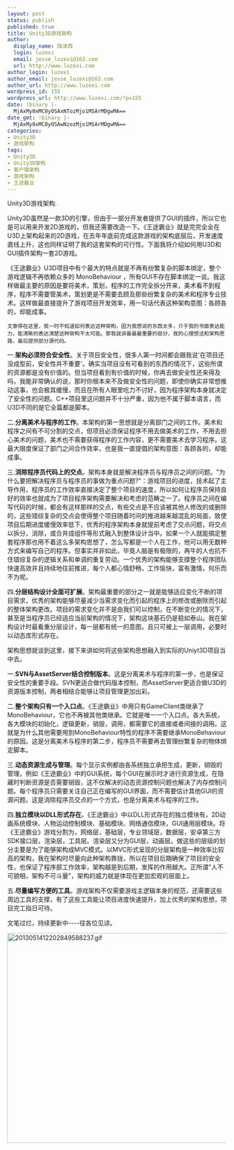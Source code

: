 ```yaml
---
layout: post
status: publish
published: true
title: Unity3D游戏架构
author:
  display_name: 陆泽西
  login: luzexi
  email: jesse_luzexi@163.com
  url: http://www.luzexi.com
author_login: luzexi
author_email: jesse_luzexi@163.com
author_url: http://www.luzexi.com
wordpress_id: 155
wordpress_url: http://www.luzexi.com/?p=155
date: !binary |-
  MjAxMy0xMC0yOSAxNTozMjo1MSArMDgwMA==
date_gmt: !binary |-
  MjAxMy0xMC0yOSAwNzozMjo1MSArMDgwMA==
categories:
- Unity3D
- 游戏架构
tags:
- Unity3D
- Unity3D架构
- 客户端架构
- 游戏架构
- 王途霸业
---
```


Unity3D游戏架构.

Unity3D虽然是一款3D的引擎，但由于一部分开发者提供了GUI的插件，所以它也是可以用来开发2D游戏的，但我还需要改造一下。《王途霸业》就是完完全全在U3D上架构起来的2D游戏，在去年年底前完成这款游戏的架构底层后，开发速度直线上升，这也同样证明了我的这套架构的可行性。下面我将介绍如何用U3D和GUI插件架构一套2D游戏。

《王途霸业》U3D项目中有个最大的特点就是不再有纷繁复杂的脚本绑定，整个游戏逻辑不再依赖众多的 MonoBehaviour ，所有GUI不存在脚本绑定一说。我这样做最主要的原因是要将美术，策划，程序的工作完全拆分开来，美术看不到程序，程序不需要管美术，策划更是不需要去顾及那些纷繁复杂的美术和程序专业技术。这样做最直接提升了游戏项目开发效率，用一句话代表这种架构意图：各顾各的，却能成事。

    文章停在这里，我一时不知道如何表达这种架构，因为我想说的东西太多，介于我的书面表达能力，能清晰的表达清楚这种架构不太可能。那我就讲最最最重要的部分，我的心理想法和架构思路，最后提供部分源代码。

一.<strong>架构必须符合安全性</strong>。关于项目安全性，很多人第一时间都会跟我说'在项目还没成型前，安全性并不重要'。确实当项目没有可看到的东西的情况下，这些所谓的资源都是没有价值的。但当项目看到有价值的时候，你再去做安全性还来得及吗，我能非常确认的说，那时你根本来不及做安全性的问题，即使你确实非常想推动这事，也会极其缓慢，而且在所有人眼里吃力不讨好，因为程序架构本身就决定了安全性的问题。C++项目里这问题并不十分严重，因为他不属于脚本语言，而U3D不同的是它全篇都是脚本。

二.<strong>分离美术与程序的工作</strong>。本架构的第一思想就是分离部门之间的工作。美术和程序之间有不可分割的交点，但项目必须保证程序不用去做美术的工作，不用去担心美术的问题，美术也不需要获得程序的工作内容，更不需要美术去学习程序。这最大限度保证了部门之间合作效率，也是我一直提倡的架构意图：各顾各的，却能成事。

三.<strong>消除程序员代码上的交点</strong>。架构本身就是解决程序员与程序员之间的问题。"为什么要把解决程序员与程序员的事做为重点问题?"：游戏项目的进度，技术起了主导作用，程序员的工作效率直接决定了整个项目的速度，所以如何让程序员保持良好的效率也就成为了项目程序架构需要解决和考虑的范畴之一了。程序员之间在编写代码的时候，都会有这样那样的交点，有些交点是不应该被其他人修改的或删除的，这些错综复杂的交点会使得整个项目随着时间的推进越来越混乱的局面，致使项目后期进度缓慢效率低下，优秀的程序架构本身就提前考虑了交点问题，将交点以拆分，消除，或合并成组件等形式融入到整体设计当中。如果一个人就能搞定整套程序那也用不着这么多架构思想了，怎么写都是一个人在工作，他可以用无数种方式来编写自己的程序。但事实并非如此，毕竟人脑是有极限的，再牛的人也抗不住错综复杂的逻辑关系和单调的重复劳动。一个优秀的架构能够支撑整个程序团队快速高效并且持续地往前推进，每个人都心情舒畅，工作愉快，富有激情，何乐而不为呢。

四.<strong>分层结构设计全面可扩展</strong>。架构最重要的部分之一就是能够适应变化不断的项目需求，优秀的架构能够尽量减少当需求变化而引起的程序上的修改或删除而引起的整体架构更改。项目的需求变化并不是由我们可以控制，在不断变化的情况下，甚至是当程序员已经适应当前架构的情况下，架构这块基石仍是稳如泰山。我在架构设计时最看重分层设计，每一层都有统一的意图，且只可被上一层调用，必要时以动态库形式存在。

架构思想就谈到这里，接下来讲如何将这些架构思想融入到实际的Uniyt3D项目当中去。

一.<strong>SVN与AssetServer结合控制版本</strong>。这是分离美术与程序的第一步，也是保证安全性的重要手段。SVN更适合做代码版本控制，而AssetServer更适合做U3D的资源版本控制，两者相结合能够让项目管理更加出彩。

二.<strong>整个架构只有一个入口点</strong>。《王途霸业》中用只有GameClient类继承了MonoBehaviour，它也不再被其他类继承。它就是唯一一个入口点。各大系统，各大模块的初始化，逻辑更新，销毁，调用，都需要它的直接或者间接的调用。这就是为什么其他需要用到MonoBehaviour特性的程序不需要继承MonoBehaviour的原因。这是分离美术与程序的第二步，程序员不需要再去管理纷繁复杂的物体绑定脚本。

三.<strong>动态资源生成与管理</strong>。每个显示实例都由各系统独立承担生成，更新，销毁的管理，例如《王途霸业》中的GUI系统，每个GUI在展示时才进行资源生成，在隐藏时判断资源是否需要销毁，这不仅解决的动态资源控制问题也解决了内存控制问题。每个程序员只需要关注自己正在编写的GUI界面，而不需要估计其他GUI的资源问题。这是消除程序员交点的一个方式，也是分离美术与程序的工作。

四.<strong>独立模块以DLL形式存在</strong>。《王途霸业》中以DLL形式存在的独立模块有，2D动画系统模块、人物运动控制模块、基础模块、网络通信模块，GUI通用层模块。将《王途霸业》游戏分割为，网络层，基础层，专业领域层，数据层，安卓第三方SDK接口层，渲染层，工具层。渲染层又分为GUI层，动画层。做这些的层级的划分主要是为了能够架构成MVC模式。以MVC形式呈现的分层架构是一种效率比较高的架构，我在架构时尽量向此种架构靠拢，所以在项目后期确保了项目的安全性，也保证了程序部工作效率，架构越是到后期，发挥的作用越大。正所谓"人不可貌相，架构不可斗量"，架构的威力就是体现在更加宏观的层面上。

五.<strong>尽量编写方便的工具</strong>。游戏架构不仅需要游戏主逻辑本身的规范，还需要这些周边工具的支撑，有了这些工具能让项目进度快速提升，加上优秀的架构思想，项目完工指日可待。

文笔过烂，持续更新中----往各位见谅。

<a href="http://www.luzexi.com/%e3%80%8a%e7%8e%8b%e9%80%94%e9%9c%b8%e4%b8%9a%e3%80%8b%e6%88%98%e4%ba%89%e7%ad%96%e7%95%a5%e6%b8%b8%e6%88%8f%e7%9a%84%e6%9c%8d%e5%8a%a1%e5%99%a8%e6%9e%b6%e6%9e%84%e8%ae%be%e8%ae%a1/2013051412202849588237-gif/" rel="attachment wp-att-48"><img alt="2013051412202849588237.gif" class="alignnone size-full wp-image-48" height="480" src="http://114.215.202.83/blog/wp-content/uploads/2013/08/2013051412202849588237.gif.jpg" width="800" /></a>

